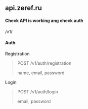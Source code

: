 ## api.zeref.ru

#### Check API is working ang check auth
/v1/

#### Auth
Registration 
> POST /v1/auth/registration
> 
> name, email, password

Login
> POST /v1/auth/login
>
> email, password